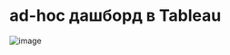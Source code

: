 # ad-hoc дашборд в Tableau

![image](https://github.com/ZhDmitriy/ad-hoc_dashboard/assets/141666797/2153adf7-269f-4957-ae7c-90452c2d0b0c)


